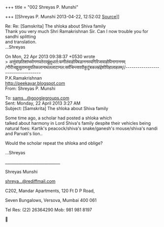 +++
title = "002 Shreyas P. Munshi"

+++
[[Shreyas P. Munshi	2013-04-22, 12:52:02 [Source](https://groups.google.com/g/samskrita/c/1VL_jqq94FA)]]



  
Re: Re: \[Samskrita\] The shloka about Shiva family  
Thank you very much Shri Ramakrishnan Sir. Can I now trouble you for sandhi splitting  
and translation.  
...Shreyas  
  
On Mon, 22 Apr 2013 09:38:37 +0530 wrote  
\> अत्तुंवांछतिशांभवोगणपतेराखुंक्षुधार्त:फणीतंवाहोपिषडाननस्यगिरिजावाहोपिनागाननम्  
/गौरीजह्नुसुतामसूयतिकलानाथंललाटानल:सर्वंचिन्त्यपपौकुटुंबकलहंईशॊपिहालाहलम्//-----------------------------------  
P.K.Ramakrishnan  
<http://peekayar.blogspot.com>  
From: Shreyas P. Munshi   

To: [sams...@googlegroups.com]()  
Sent: Monday, 22 April 2013 3:27 AM  
Subject: \[Samskrita\] The shloka about Shiva family  
  
Some time ago, a scholar had posted a shloka which  
talked about harmony in Lord Shiva's family despite their vehicles being natural foes: Kartik's peacock/shiva's snake/ganesh's mouse/shiva's nandi and Parvati's lion..  
  
  
  
Would the scholar repeat the shloka and oblige?  
  
...Shreyas  
  
  
  
  
  
\_\_\_\_\_\_\_\_\_\_\_\_\_\_\_\_\_\_\_\_\_\_\_\_\_\_\_\_  
  
  
  
Shreyas Munshi  
  
[shreya...@rediffmail.com]()  
  
C202, Mandar Apartments, 120 Ft D P Road,  
  
Seven Bungalows, Versova, Mumbai 400 061  
  
Tel Res: (22) 26364290 Mob: 981 981 8197  
  
  
  



